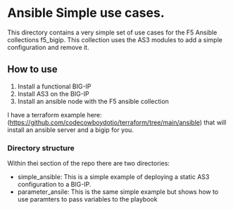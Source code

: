 # Ansible Simple use cases.

This directory contains a very simple set of use cases for the F5 Ansible collections f5_bigip.
This collection uses the AS3 modules to add a simple configuration and remove it.

## How to use
1. Install a functional BIG-IP
2. Install AS3 on the BIG-IP
3. Install an ansible node with the F5 ansible collection

I have a terraform example here: (https://github.com/codecowboydotio/terraform/tree/main/ansible) that will install an ansible server and a bigip for you.

### Directory structure
Within thei section of the repo there are two directories:

- simple_ansible: This is a simple example of deploying a static AS3 configuration to a BIG-IP.
- parameter_ansile: This is the same simple example but shows how to use paramters to pass variables to the playbook

